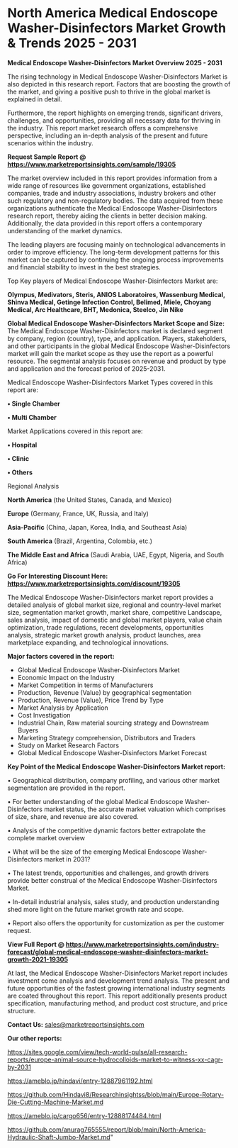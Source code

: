 # North America Medical Endoscope Washer-Disinfectors Market Growth & Trends 2025 - 2031

<Strong> Medical Endoscope Washer-Disinfectors Market Overview 2025 - 2031</strong>

The rising technology in Medical Endoscope Washer-Disinfectors Market is also depicted in this research report. Factors that are boosting the growth of the market, and giving a positive push to thrive in the global market is explained in detail.

Furthermore, the report highlights on emerging trends, significant drivers, challenges, and opportunities, providing all necessary data for thriving in the industry. This report market research offers a comprehensive perspective, including an in-depth analysis of the present and future scenarios within the industry.

<strong>Request Sample Report @ <a href=https://www.marketreportsinsights.com/sample/19305>https://www.marketreportsinsights.com/sample/19305</a></strong>

The market overview included in this report provides information from a wide range of resources like government organizations, established companies, trade and industry associations, industry brokers and other such regulatory and non-regulatory bodies. The data acquired from these organizations authenticate the Medical Endoscope Washer-Disinfectors research report, thereby aiding the clients in better decision making. Additionally, the data provided in this report offers a contemporary understanding of the market dynamics.

The leading players are focusing mainly on technological advancements in order to improve efficiency. The long-term development patterns for this market can be captured by continuing the ongoing process improvements and financial stability to invest in the best strategies.

Top Key players of Medical Endoscope Washer-Disinfectors Market are:

<strong>Olympus, Medivators, Steris, ANIOS Laboratoires, Wassenburg Medical, Shinva Medical, Getinge Infection Control, Belimed, Miele, Choyang Medical, Arc Healthcare, BHT, Medonica, Steelco, Jin Nike</strong>

<strong><b>Global Medical Endoscope Washer-Disinfectors Market Scope and Size:</b></strong>
The Medical Endoscope Washer-Disinfectors market is declared segment by company, region (country), type, and application. Players, stakeholders, and other participants in the global Medical Endoscope Washer-Disinfectors market will gain the market scope as they use the report as a powerful resource. The segmental analysis focuses on revenue and product by type and application and the forecast period of 2025-2031.

Medical Endoscope Washer-Disinfectors Market Types covered in this report are:

<strong>• Single Chamber

• Multi Chamber</strong>

Market Applications covered in this report are:

<strong>• Hospital

• Clinic

• Others</strong> 

Regional Analysis

<strong>North America</strong> (the United States, Canada, and Mexico)

<strong>Europe</strong> (Germany, France, UK, Russia, and Italy)

<strong>Asia-Pacific</strong> (China, Japan, Korea, India, and Southeast Asia)

<strong>South America</strong> (Brazil, Argentina, Colombia, etc.)

<strong>The Middle East and Africa</strong> (Saudi Arabia, UAE, Egypt, Nigeria, and South Africa)

<strong>Go For Interesting Discount Here: <a href=https://www.marketreportsinsights.com/discount/19305>https://www.marketreportsinsights.com/discount/19305</a></strong>

The Medical Endoscope Washer-Disinfectors market report provides a detailed analysis of global market size, regional and country-level market size, segmentation market growth, market share, competitive Landscape, sales analysis, impact of domestic and global market players, value chain optimization, trade regulations, recent developments, opportunities analysis, strategic market growth analysis, product launches, area marketplace expanding, and technological innovations.

<strong><b>Major factors covered in the report:</b></strong>
<ul>
  <li>Global Medical Endoscope Washer-Disinfectors Market </li>
  <li>Economic Impact on the Industry</li>
  <li>Market Competition in terms of Manufacturers</li>
  <li>Production, Revenue (Value) by geographical segmentation</li>
  <li>Production, Revenue (Value), Price Trend by Type</li>
  <li>Market Analysis by Application</li>
  <li>Cost Investigation</li>
  <li>Industrial Chain, Raw material sourcing strategy and Downstream Buyers</li>
  <li>Marketing Strategy comprehension, Distributors and Traders</li>
  <li>Study on Market Research Factors</li>
  <li>Global Medical Endoscope Washer-Disinfectors Market Forecast</li>
</ul>

<strong><b>Key Point of the Medical Endoscope Washer-Disinfectors Market report:</b></strong>

• Geographical distribution, company profiling, and various other market segmentation are provided in the report.

• For better understanding of the global Medical Endoscope Washer-Disinfectors market status, the accurate market valuation which comprises of size, share, and revenue are also covered.

• Analysis of the competitive dynamic factors better extrapolate the complete market overview

• What will be the size of the emerging Medical Endoscope Washer-Disinfectors market in 2031?

• The latest trends, opportunities and challenges, and growth drivers provide better construal of the Medical Endoscope Washer-Disinfectors Market.

• In-detail industrial analysis, sales study, and production understanding shed more light on the future market growth rate and scope.

• Report also offers the opportunity for customization as per the customer request.

<strong><b>View Full Report @ <a href=https://www.marketreportsinsights.com/industry-forecast/global-medical-endoscope-washer-disinfectors-market-growth-2021-19305>https://www.marketreportsinsights.com/industry-forecast/global-medical-endoscope-washer-disinfectors-market-growth-2021-19305</a></b></strong>


At last, the Medical Endoscope Washer-Disinfectors Market report includes investment come analysis and development trend analysis. The present and future opportunities of the fastest growing international industry segments are coated throughout this report. This report additionally presents product specification, manufacturing method, and product cost structure, and price structure.

<strong>Contact Us:</strong>
sales@marketreportsinsights.com

<strong>Our other reports:</strong>

<a href=https://sites.google.com/view/tech-world-pulse/all-research-reports/europe-animal-source-hydrocolloids-market-to-witness-xx-cagr-by-2031>https://sites.google.com/view/tech-world-pulse/all-research-reports/europe-animal-source-hydrocolloids-market-to-witness-xx-cagr-by-2031</a>

<a href=https://ameblo.jp/hindavi/entry-12887961192.html>https://ameblo.jp/hindavi/entry-12887961192.html</a>

<a href=https://github.com/Hindavi8/Researchinsightss/blob/main/Europe-Rotary-Die-Cutting-Machine-Market.md>https://github.com/Hindavi8/Researchinsightss/blob/main/Europe-Rotary-Die-Cutting-Machine-Market.md</a>

<a href=https://ameblo.jp/cargo656/entry-12888174484.html>https://ameblo.jp/cargo656/entry-12888174484.html</a>

<a href=https://github.com/anurag765555/report/blob/main/North-America-Hydraulic-Shaft-Jumbo-Market.md>https://github.com/anurag765555/report/blob/main/North-America-Hydraulic-Shaft-Jumbo-Market.md</a>"
